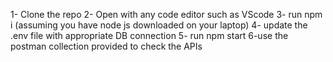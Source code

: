 1- Clone the repo
2- Open with any code editor such as VScode
3- run npm i (assuming you have node js downloaded on your laptop)
4- update the .env file with appropriate DB connection
5- run npm start
6-use the postman collection provided to check the APIs
